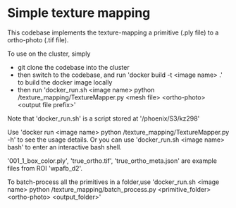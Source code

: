 # Simple texture mapping

This codebase implements the texture-mapping a primitive (.ply file) to a ortho-photo (.tif file).

To use on the cluster, simply
* git clone the codebase into the cluster
* then switch to the codebase, and run 'docker build -t \<image name\> .' to build the docker image locally
* then run 'docker_run.sh \<image name\> python /texture_mapping/TextureMapper.py \<mesh file\>
<ortho-photo\> \<output file prefix\>'

Note that 'docker_run.sh' is a script stored at '/phoenix/S3/kz298'

Use 'docker run \<image name\> python /texture_mapping/TextureMapper.py -h' to see the usage details. Or you can use 'docker_run.sh \<image name\> bash' to enter an interactive bash shell.

'001_1_box_color.ply', 'true_ortho.tif', 'true_ortho_meta.json' are example files from ROI 'wpafb_d2'.


To batch-process all the primitives in a folder,use
'docker_run.sh \<image name\> python /texture_mapping/batch_process.py \<primitive_folder\>
<ortho-photo\> \<output_folder\>'
